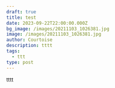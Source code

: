 ```yaml
---
draft: true
title: test
date: 2023-09-22T22:00:00.000Z
bg_image: /images/20211103_1026381.jpg
image: /images/20211103_1026381.jpg
author: Courtoise
description: tttt
tags:
  - ttt
type: post
---
```


tttt
